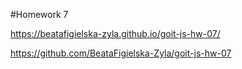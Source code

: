 #Homework 7

https://beatafigielska-zyla.github.io/goit-js-hw-07/

https://github.com/BeataFigielska-Zyla/goit-js-hw-07
